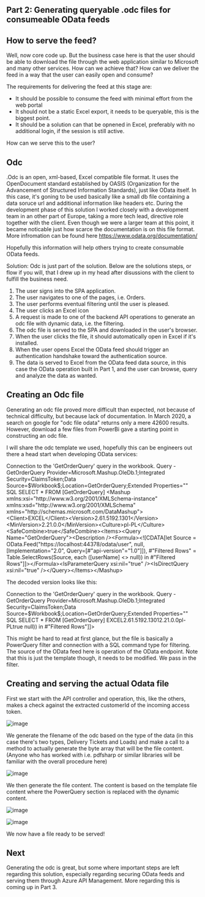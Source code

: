 ## Part 2: Generating queryable .odc files for consumeable OData feeds

## How to serve the feed?
Well, now core code up. But the business case here is that the user should be able to download the file through the web application similar to Microsoft and many other services. How can we achieve that? How can we deliver the feed in a way that the user can easily open and consume?

The requirements for delivering the feed at this stage are:
- It should be possible to consume the feed with minimal effort from the web portal
- It should not be a static Excel export, it needs to be queryable, this is the biggest point.
- It should be a solution can that be opnened in Excel, preferably with no additional login, if the session is still active.

How can we serve this to the user?

## Odc
.Odc is an open, xml-based, Excel compatible file format. It uses the OpenDocument standard established by OASIS (Organization for the Advancement of Structured Information Standards), just like OData itself. In this case, it's goning to be used basically like a small db file containing a data soruce url and additional information like headers etc. During the development phase of this solution I worked closely with a development team in an other part of Europe, taking a more tech lead, directive role together with the client. Even though we were a larger team at this point, it became noticable just how scarce the documentation is on this file format. More infromation can be found here https://www.odata.org/documentation/

Hopefully this information will help others trying to create consumable OData feeds.

Solution:
Odc is just part of the solution. Below are the solutions steps, or flow if you will, that I drew up in my head after disussions with the client to fulfill the business need. 

1. The user signs into the SPA application.
2. The user navigates to one of the pages, i.e. Orders.
3. The user performs eventual filtering until the user is pleased.
4. The user clicks an Excel icon
5. A request is made to one of the backend API operations to generate an odc file with dynamic data, i.e. the filtering.
6. The odc file is served to the SPA and downloaded in the user's browser.
7. When the user clicks the file, it should automatically open in Excel if it's installed.
8. When the user opens Excel the OData feed should trigger an authentication handshake toward the authentication source.
9. The data is served to Excel from the OData feed data source, in this case the OData operation built in Part 1, and the user can browse, query and analyze the data as wanted.

## Creating an Odc file
Generating an odc file proved more difficult than expected, not because of technical difficulty, but because lack of documentation. In March 2020, a search on google for "odc file odata" returns only a mere 42600 results. However, download a few files from PowerBi gave a starting point in constructing an odc file.

I will share the odc template we used, hopefully this can be engineers out there a head start when developing OData services:
<html xmlns:o="urn:schemas-microsoft-com:office:office" xmlns="http://www.w3.org/TR/REC-html40">
<head>
<meta http-equiv=Content-Type content="text/x-ms-odc; charset=utf-8">
<meta name=ProgId content=ODC.Database>
<meta name=SourceType content=OLEDB>
<title>Query - GetOrderQuery</title>
<xml id=docprops><o:DocumentProperties xmlns:o="urn:schemas-microsoft-com:office:office" xmlns="http://www.w3.org/TR/REC-html40">
  <o:Description>Connection to the 'GetOrderQuery' query in the workbook.</o:Description>
  <o:Name>Query - GetOrderQuery</o:Name>
 </o:DocumentProperties>
</xml><xml id=msodc><odc:OfficeDataConnection xmlns:odc="urn:schemas-microsoft-com:office:odc" xmlns="http://www.w3.org/TR/REC-html40">
  <odc:PowerQueryConnection odc:Type="OLEDB">
   <odc:ConnectionString>Provider=Microsoft.Mashup.OleDb.1;Integrated Security=ClaimsToken;Data Source=$Workbook$;Location=GetOrderQuery;Extended Properties=&quot;&quot;</odc:ConnectionString>
   <odc:CommandType>SQL</odc:CommandType>
   <odc:CommandText>SELECT * FROM [GetOrderQuery]</odc:CommandText>
  </odc:PowerQueryConnection>
  <odc:PowerQueryMashupData>&lt;Mashup xmlns:xsi=&quot;http://www.w3.org/2001/XMLSchema-instance&quot; xmlns:xsd=&quot;http://www.w3.org/2001/XMLSchema&quot; xmlns=&quot;http://schemas.microsoft.com/DataMashup&quot;&gt;&lt;Client&gt;EXCEL&lt;/Client&gt;&lt;Version&gt;2.61.5192.1301&lt;/Version&gt;&lt;MinVersion&gt;2.21.0.0&lt;/MinVersion&gt;&lt;Culture&gt;pl-PL&lt;/Culture&gt;&lt;SafeCombine&gt;true&lt;/SafeCombine&gt;&lt;Items&gt;&lt;Query Name=&quot;GetOrderQuery&quot;&gt;&lt;Description /&gt;&lt;Formula&gt;&lt;![CDATA[let&#13;&#10;    Source = OData.Feed(&quot;https://localhost:44378/odata/user&quot;, null, [Implementation=&quot;2.0&quot;, Query=[#&quot;api-version&quot;=&quot;1.0&quot;]]),&#13;&#10;    #&quot;Filtered Rows&quot; = Table.SelectRows(Source, each ([userName] &lt;&gt; null))&#13;&#10;in&#13;&#10;    #&quot;Filtered Rows&quot;]]&gt;&lt;/Formula&gt;&lt;IsParameterQuery xsi:nil=&quot;true&quot; /&gt;&lt;IsDirectQuery xsi:nil=&quot;true&quot; /&gt;&lt;/Query&gt;&lt;/Items&gt;&lt;/Mashup&gt;</odc:PowerQueryMashupData>
 </odc:OfficeDataConnection>
</xml>
</head>
</html>

The decoded version looks like this:
<html xmlns:o="urn:schemas-microsoft-com:office:office" xmlns="http://www.w3.org/TR/REC-html40">
<head>
<meta http-equiv=Content-Type content="text/x-ms-odc; charset=utf-8">
<meta name=ProgId content=ODC.Database>
<meta name=SourceType content=OLEDB>
<title>Query - GetOrderQuery</title>
<xml id=docprops><o:DocumentProperties xmlns:o="urn:schemas-microsoft-com:office:office" xmlns="http://www.w3.org/TR/REC-html40">
  <o:Description>Connection to the 'GetOrderQuery' query in the workbook.</o:Description>
  <o:Name>Query - GetOrderQuery</o:Name>
 </o:DocumentProperties>
</xml><xml id=msodc><odc:OfficeDataConnection xmlns:odc="urn:schemas-microsoft-com:office:odc" xmlns="http://www.w3.org/TR/REC-html40">
  <odc:PowerQueryConnection odc:Type="OLEDB">
   <odc:ConnectionString>Provider=Microsoft.Mashup.OleDb.1;Integrated Security=ClaimsToken;Data Source=$Workbook$;Location=GetOrderQuery;Extended Properties=""</odc:ConnectionString>
   <odc:CommandType>SQL</odc:CommandType>
   <odc:CommandText>SELECT * FROM [GetOrderQuery]</odc:CommandText>
  </odc:PowerQueryConnection>
  <odc:PowerQueryMashupData><Mashup xmlns:xsi="http://www.w3.org/2001/XMLSchema-instance" xmlns:xsd="http://www.w3.org/2001/XMLSchema" xmlns="http://schemas.microsoft.com/DataMashup"><Client>EXCEL</Client><Version>2.61.5192.1301</Version><MinVersion>2.21.0.0</MinVersion><Culture>pl-PL</Culture><SafeCombine>true</SafeCombine><Items><Query Name="GetOrderQuery"><Description /><Formula><![CDATA[let
    Source = OData.Feed("https://localhost:44378/odata/deliveries", null, [Implementation="2.0", Query=[#"api-version"="1.0"]]),
    #"Filtered Rows" = Table.SelectRows(Source, each ([userName] <> null))
in
    #"Filtered Rows"]]></Formula><IsParameterQuery xsi:nil="true" /><IsDirectQuery xsi:nil="true" /></Query></Items></Mashup></odc:PowerQueryMashupData>
 </odc:OfficeDataConnection>
</xml>
</head>
</html>

This might be hard to read at first glance, but the file is basically a PowerQuery filter and connection with a SQL command type for filtering. The source of the OData feed here is operation of the OData endpoint. Note that this is just the template though, it needs to be modified. We pass in the filter.

## Creating and serving the actual Odata file
First we start with the API controller and operation, this, like the others, makes a check against the extracted customerId of the incoming access token.

![image](https://kristofferaxelsson.blob.core.windows.net/$web/github/odata_generation1.png)

We generate the filename of the odc based on the type of the data (in this case there's two types, Delivery Tickets and Loads) and make a call to a method to actually generate the byte array that will be the file content. (Anyone who has worked with i.e. pdfsharp or similar libraries will be familiar with the overall procedure here)

![image](https://kristofferaxelsson.blob.core.windows.net/$web/github/odata_generation2.png)

We then generate the file content. The content is based on the template file content where the PowerQuery section is replaced with the dynamic content.

![image](https://kristofferaxelsson.blob.core.windows.net/$web/github/odata_generation3.png)

![image](https://kristofferaxelsson.blob.core.windows.net/$web/github/odata_generation4.png)

We now have a file ready to be served!

## Next
Generating the odc is great, but some where important steps are left regarding this solution, especially regarding securing OData feeds and serving them through Azure API Management. More regarding this is coming up in Part 3.
